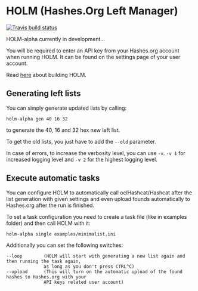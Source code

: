 # HOLM (Hashes.Org Left Manager)

[![Travis build status](https://travis-ci.org/s3inlc/holm.svg?branch=master)](https://travis-ci.org/s3inlc/holm)

HOLM-alpha currently in development...

You will be required to enter an API key from your Hashes.org account when running HOLM. It can be found on the settings page of your user account.

Read [here](src/BUILD.md) about building HOLM.

## Generating left lists

You can simply generate updated lists by calling:
```
holm-alpha gen 40 16 32
```
to generate the 40, 16 and 32 hex new left list.

To get the old lists, you just have to add the ```--old``` parameter. 

In case of errors, to increase the verbosity level, you can use ```-v```. ```-v 1``` for increased logging level and ```-v 2``` for the highest logging level.

## Execute automatic tasks

You can configure HOLM to automatically call oclHashcat/Hashcat after the list generation with given settings and even upload founds automatically to Hashes.org after the run is finished.

To set a task configuration you need to create a task file (like in examples folder) and then call HOLM with it:
```
holm-alpha single examples/minimalist.ini
```
Additionally you can set the following switches:
```
--loop        (HOLM will start with generating a new list again and then running the task again, 
              as long as you don't press CTRL^C)
--upload      (This will turn on the automatic upload of the found hashes to Hashes.org with your 
              API keys related user account)
```
